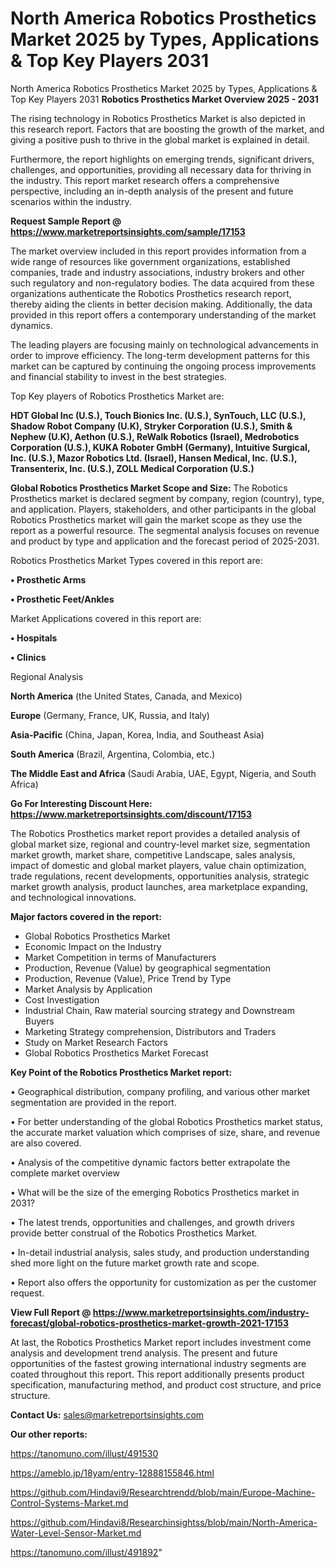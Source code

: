# North America Robotics Prosthetics Market 2025 by Types, Applications & Top Key Players 2031
 North America Robotics Prosthetics Market 2025 by Types, Applications & Top Key Players 2031
<Strong> Robotics Prosthetics Market Overview 2025 - 2031</strong>

The rising technology in Robotics Prosthetics Market is also depicted in this research report. Factors that are boosting the growth of the market, and giving a positive push to thrive in the global market is explained in detail.

Furthermore, the report highlights on emerging trends, significant drivers, challenges, and opportunities, providing all necessary data for thriving in the industry. This report market research offers a comprehensive perspective, including an in-depth analysis of the present and future scenarios within the industry.

<strong>Request Sample Report @ <a href=https://www.marketreportsinsights.com/sample/17153>https://www.marketreportsinsights.com/sample/17153</a></strong>

The market overview included in this report provides information from a wide range of resources like government organizations, established companies, trade and industry associations, industry brokers and other such regulatory and non-regulatory bodies. The data acquired from these organizations authenticate the Robotics Prosthetics research report, thereby aiding the clients in better decision making. Additionally, the data provided in this report offers a contemporary understanding of the market dynamics.

The leading players are focusing mainly on technological advancements in order to improve efficiency. The long-term development patterns for this market can be captured by continuing the ongoing process improvements and financial stability to invest in the best strategies.

Top Key players of Robotics Prosthetics Market are:

<strong>HDT Global Inc (U.S.), Touch Bionics Inc. (U.S.), SynTouch, LLC (U.S.), Shadow Robot Company (U.K), Stryker Corporation (U.S.), Smith & Nephew (U.K), Aethon (U.S.), ReWalk Robotics (Israel), Medrobotics Corporation (U.S.), KUKA Roboter GmbH (Germany), Intuitive Surgical, Inc. (U.S.), Mazor Robotics Ltd. (Israel), Hansen Medical, Inc. (U.S.), Transenterix, Inc. (U.S.), ZOLL Medical Corporation (U.S.)</strong>

<strong><b>Global Robotics Prosthetics Market Scope and Size:</b></strong>
The Robotics Prosthetics market is declared segment by company, region (country), type, and application. Players, stakeholders, and other participants in the global Robotics Prosthetics market will gain the market scope as they use the report as a powerful resource. The segmental analysis focuses on revenue and product by type and application and the forecast period of 2025-2031.

Robotics Prosthetics Market Types covered in this report are:

<strong>• Prosthetic Arms

• Prosthetic Feet/Ankles</strong>

Market Applications covered in this report are:

<strong>• Hospitals

• Clinics</strong> 

Regional Analysis

<strong>North America</strong> (the United States, Canada, and Mexico)

<strong>Europe</strong> (Germany, France, UK, Russia, and Italy)

<strong>Asia-Pacific</strong> (China, Japan, Korea, India, and Southeast Asia)

<strong>South America</strong> (Brazil, Argentina, Colombia, etc.)

<strong>The Middle East and Africa</strong> (Saudi Arabia, UAE, Egypt, Nigeria, and South Africa)

<strong>Go For Interesting Discount Here: <a href=https://www.marketreportsinsights.com/discount/17153>https://www.marketreportsinsights.com/discount/17153</a></strong>

The Robotics Prosthetics market report provides a detailed analysis of global market size, regional and country-level market size, segmentation market growth, market share, competitive Landscape, sales analysis, impact of domestic and global market players, value chain optimization, trade regulations, recent developments, opportunities analysis, strategic market growth analysis, product launches, area marketplace expanding, and technological innovations.

<strong><b>Major factors covered in the report:</b></strong>
<ul>
  <li>Global Robotics Prosthetics Market </li>
  <li>Economic Impact on the Industry</li>
  <li>Market Competition in terms of Manufacturers</li>
  <li>Production, Revenue (Value) by geographical segmentation</li>
  <li>Production, Revenue (Value), Price Trend by Type</li>
  <li>Market Analysis by Application</li>
  <li>Cost Investigation</li>
  <li>Industrial Chain, Raw material sourcing strategy and Downstream Buyers</li>
  <li>Marketing Strategy comprehension, Distributors and Traders</li>
  <li>Study on Market Research Factors</li>
  <li>Global Robotics Prosthetics Market Forecast</li>
</ul>

<strong><b>Key Point of the Robotics Prosthetics Market report:</b></strong>

• Geographical distribution, company profiling, and various other market segmentation are provided in the report.

• For better understanding of the global Robotics Prosthetics market status, the accurate market valuation which comprises of size, share, and revenue are also covered.

• Analysis of the competitive dynamic factors better extrapolate the complete market overview

• What will be the size of the emerging Robotics Prosthetics market in 2031?

• The latest trends, opportunities and challenges, and growth drivers provide better construal of the Robotics Prosthetics Market.

• In-detail industrial analysis, sales study, and production understanding shed more light on the future market growth rate and scope.

• Report also offers the opportunity for customization as per the customer request.

<strong><b>View Full Report @ <a href=https://www.marketreportsinsights.com/industry-forecast/global-robotics-prosthetics-market-growth-2021-17153>https://www.marketreportsinsights.com/industry-forecast/global-robotics-prosthetics-market-growth-2021-17153</a></b></strong>


At last, the Robotics Prosthetics Market report includes investment come analysis and development trend analysis. The present and future opportunities of the fastest growing international industry segments are coated throughout this report. This report additionally presents product specification, manufacturing method, and product cost structure, and price structure.

<strong>Contact Us:</strong>
sales@marketreportsinsights.com

<strong>Our other reports:</strong>

<a href=https://tanomuno.com/illust/491530>https://tanomuno.com/illust/491530</a>

<a href=https://ameblo.jp/18yam/entry-12888155846.html>https://ameblo.jp/18yam/entry-12888155846.html</a>

<a href=https://github.com/Hindavi9/Researchtrendd/blob/main/Europe-Machine-Control-Systems-Market.md>https://github.com/Hindavi9/Researchtrendd/blob/main/Europe-Machine-Control-Systems-Market.md</a>

<a href=https://github.com/Hindavi8/Researchinsightss/blob/main/North-America-Water-Level-Sensor-Market.md>https://github.com/Hindavi8/Researchinsightss/blob/main/North-America-Water-Level-Sensor-Market.md</a>

<a href=https://tanomuno.com/illust/491892>https://tanomuno.com/illust/491892</a>"
